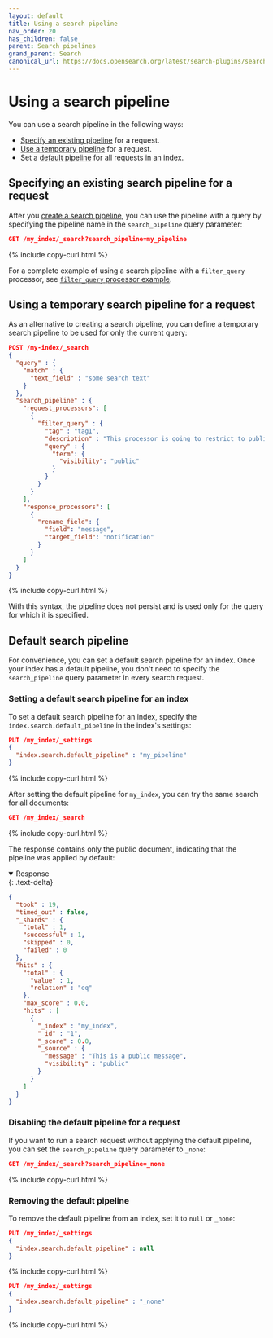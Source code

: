 ```yaml
---
layout: default
title: Using a search pipeline
nav_order: 20
has_children: false
parent: Search pipelines
grand_parent: Search
canonical_url: https://docs.opensearch.org/latest/search-plugins/search-pipelines/using-search-pipeline/
---
```


# Using a search pipeline

You can use a search pipeline in the following ways:

- [Specify an existing pipeline](#specifying-an-existing-search-pipeline-for-a-request) for a request.
- [Use a temporary pipeline](#using-a-temporary-search-pipeline-for-a-request) for a request.
- Set a [default pipeline](#default-search-pipeline) for all requests in an index.

## Specifying an existing search pipeline for a request

After you [create a search pipeline]({{site.url}}{{site.baseurl}}/search-plugins/search-pipelines/creating-search-pipeline/), you can use the pipeline with a query by specifying the pipeline name in the `search_pipeline` query parameter:

```json
GET /my_index/_search?search_pipeline=my_pipeline
```
{% include copy-curl.html %}

For a complete example of using a search pipeline with a `filter_query` processor, see [`filter_query` processor example]({{site.url}}{{site.baseurl}}/search-plugins/search-pipelines/filter-query-processor#example).

## Using a temporary search pipeline for a request

As an alternative to creating a search pipeline, you can define a temporary search pipeline to be used for only the current query:

```json
POST /my-index/_search
{
  "query" : {
    "match" : {
      "text_field" : "some search text"
    }
  },
  "search_pipeline" : {
    "request_processors": [
      {
        "filter_query" : {
          "tag" : "tag1",
          "description" : "This processor is going to restrict to publicly visible documents",
          "query" : {
            "term": {
              "visibility": "public"
            }
          }
        }
      }
    ],
    "response_processors": [
      {
        "rename_field": {
          "field": "message",
          "target_field": "notification"
        }
      }
    ]
  }
}
```
{% include copy-curl.html %}

With this syntax, the pipeline does not persist and is used only for the query for which it is specified.

## Default search pipeline

For convenience, you can set a default search pipeline for an index. Once your index has a default pipeline, you don't need to specify the `search_pipeline` query parameter in every search request.

### Setting a default search pipeline for an index

To set a default search pipeline for an index, specify the `index.search.default_pipeline` in the index's settings:

```json
PUT /my_index/_settings 
{
  "index.search.default_pipeline" : "my_pipeline"
}
```
{% include copy-curl.html %}

After setting the default pipeline for `my_index`, you can try the same search for all documents:

```json
GET /my_index/_search
```
{% include copy-curl.html %}

The response contains only the public document, indicating that the pipeline was applied by default:

<details open markdown="block">
  <summary>
    Response
  </summary>
  {: .text-delta}

```json
{
  "took" : 19,
  "timed_out" : false,
  "_shards" : {
    "total" : 1,
    "successful" : 1,
    "skipped" : 0,
    "failed" : 0
  },
  "hits" : {
    "total" : {
      "value" : 1,
      "relation" : "eq"
    },
    "max_score" : 0.0,
    "hits" : [
      {
        "_index" : "my_index",
        "_id" : "1",
        "_score" : 0.0,
        "_source" : {
          "message" : "This is a public message",
          "visibility" : "public"
        }
      }
    ]
  }
}
```
</details>

### Disabling the default pipeline for a request

If you want to run a search request without applying the default pipeline, you can set the `search_pipeline` query parameter to `_none`:

```json
GET /my_index/_search?search_pipeline=_none
```
{% include copy-curl.html %}

### Removing the default pipeline

To remove the default pipeline from an index, set it to `null` or `_none`:

```json
PUT /my_index/_settings 
{
  "index.search.default_pipeline" : null
}
```
{% include copy-curl.html %}

```json
PUT /my_index/_settings 
{
  "index.search.default_pipeline" : "_none"
}
```
{% include copy-curl.html %}
